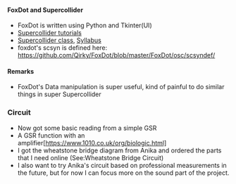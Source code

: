 #### FoxDot and Supercollider
- FoxDot is written using Python and Tkinter(UI)
- [Supercollider tutorials](https://www.youtube.com/watch?v=yRzsOOiJ_p4)
- [Supercollider class](https://www.youtube.com/watch?v=QyAsr4FSJKs), [Syllabus](https://uofi.app.box.com/s/dw9sxedm8czj3wk2t3howw15lf8fepul)
- foxdot's scsyn is defined here: https://github.com/Qirky/FoxDot/blob/master/FoxDot/osc/scsyndef/

#### Remarks
- FoxDot's Data manipulation is super useful, kind of painful to do similar things in super Supercollider

### Circuit
- Now got some basic reading from a simple GSR
- A GSR function with an amplifier[https://www.1010.co.uk/org/biologic.html]
- I got the wheatstone bridge diagram from Anika and ordered the parts that I need online (See:Wheatstone Bridge Circuit)
- I also want to try Anika's circuit based on professional measurements in the future, but for now I can focus more on the sound part of the project.


####
